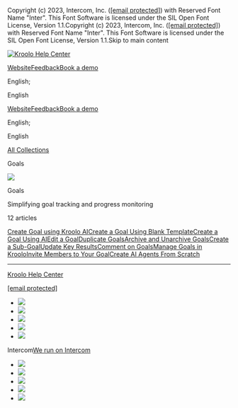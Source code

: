 Copyright (c) 2023, Intercom, Inc. ([[email protected]](/cdn-cgi/l/email-protection)) with Reserved Font Name "Inter". This Font Software is licensed under the SIL Open Font License, Version 1.1.Copyright (c) 2023, Intercom, Inc. ([[email protected]](/cdn-cgi/l/email-protection)) with Reserved Font Name "Inter". This Font Software is licensed under the SIL Open Font License, Version 1.1.Skip to main content

[![Kroolo Help Center](https://downloads.intercomcdn.com/i/o/h4qkzypg/611116/ee699fbf23fef0f6d8d4f666d84c/37cdcedd14003d8fdcfdeda0a05c09cb)](/en/)

[Website](https://kroolo.com/)[Feedback](https://kroolo.featurebase.app/)[Book a demo](https://kroolo.com/book-demo)

English;

English

[Website](https://kroolo.com/)[Feedback](https://kroolo.featurebase.app/)[Book a demo](https://kroolo.com/book-demo)

English;

English

[All Collections](/en/)

Goals

![](https://downloads.intercomcdn.com/i/o/569722/0e91551b242431c68f1e9298/10a9c546b212352c1f4ce73668810fea.png)

Goals

Simplifying goal tracking and progress monitoring

12 articles

[Create Goal using Kroolo AI](https://help.kroolo.com/en/articles/9351726-create-goal-using-kroolo-ai)[Create a Goal Using Blank Template](https://help.kroolo.com/en/articles/9974188-create-a-goal-using-blank-template)[Create a Goal Using AI](https://help.kroolo.com/en/articles/9974191-create-a-goal-using-ai)[Edit a Goal](https://help.kroolo.com/en/articles/9978679-edit-a-goal)[Duplicate Goals](https://help.kroolo.com/en/articles/9978780-duplicate-goals)[Archive and Unarchive Goals](https://help.kroolo.com/en/articles/9978782-archive-and-unarchive-goals)[Create a Sub-Goal](https://help.kroolo.com/en/articles/9978786-create-a-sub-goal)[Update Key Results](https://help.kroolo.com/en/articles/9983182-update-key-results)[Comment on Goals](https://help.kroolo.com/en/articles/9983184-comment-on-goals)[Manage Goals in Kroolo](https://help.kroolo.com/en/articles/9983181-manage-goals-in-kroolo)[Invite Members to Your Goal](https://help.kroolo.com/en/articles/9987729-invite-members-to-your-goal)[Create AI Agents From Scratch](https://help.kroolo.com/en/articles/9983185-create-ai-agents-from-scratch)

* * *

[Kroolo Help Center](/en/)

[[email protected]](/cdn-cgi/l/email-protection)

  * [![](https://intercom.help/kroolo/assets/svg/icon:social-facebook/FFFFFF)](https://www.facebook.com/profile.php?id=61553808299270)
  * [![](https://intercom.help/kroolo/assets/svg/icon:social-linkedin/FFFFFF)](https://www.linkedin.com/company/getkroolo)
  * [![](https://intercom.help/kroolo/assets/svg/icon:social-instagram/FFFFFF)](https://www.instagram.com/getkroolo)
  * [![](https://intercom.help/kroolo/assets/svg/icon:social-youtube/FFFFFF)](https://www.youtube.com/@getkroolo/featured)
  * [![](https://intercom.help/kroolo/assets/svg/icon:social-twitter-x/FFFFFF)](https://www.twitter.com/getkroolo)



Intercom[We run on Intercom](https://www.intercom.com/intercom-link?company=Kroolo&solution=customer-support&utm_campaign=intercom-link&utm_content=We+run+on+Intercom&utm_medium=help-center&utm_referrer=https%3A%2F%2Fhelp.kroolo.com%2Fen%2Fcollections%2F9304750-goals&utm_source=desktop-web)

  * [![](https://intercom.help/kroolo/assets/svg/icon:social-facebook/FFFFFF)](https://www.facebook.com/profile.php?id=61553808299270)
  * [![](https://intercom.help/kroolo/assets/svg/icon:social-linkedin/FFFFFF)](https://www.linkedin.com/company/getkroolo)
  * [![](https://intercom.help/kroolo/assets/svg/icon:social-instagram/FFFFFF)](https://www.instagram.com/getkroolo)
  * [![](https://intercom.help/kroolo/assets/svg/icon:social-youtube/FFFFFF)](https://www.youtube.com/@getkroolo/featured)
  * [![](https://intercom.help/kroolo/assets/svg/icon:social-twitter-x/FFFFFF)](https://www.twitter.com/getkroolo)